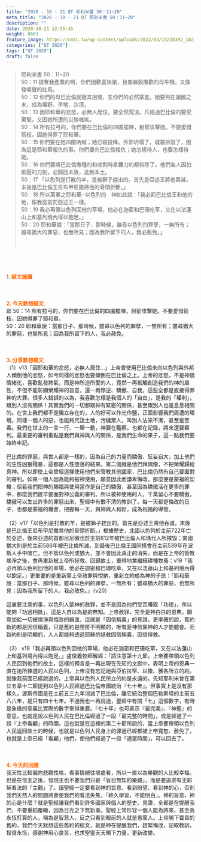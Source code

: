 ```yaml
---
title: "2020 - 10 - 21 QT 耶利米書 50：11~20"
meta_title: "2020 - 10 - 21 QT 耶利米書 50：11~20"
description: ""
date: 2020-10-21 12:55:45
weight: 8603
feature_image: https://cmtc.tw/wp-content/uploads/2022/03/15235392_10211799862337740_180693556567566654_o-1.webp
categories: ["QT 2020"]
tags: ["QT 2020"]
draft: false
---
```


<blockquote>耶利米書 50：11~20<br />
50：11 搶奪我產業的啊，你們因歡喜快樂，且像踹穀撒歡的母牛犢，又像發嘶聲的壯馬。<br />
50：12 你們的母巴比倫就極其抱愧，生你們的必然蒙羞。她要列在諸國之末，成為曠野、旱地、沙漠。<br />
50：13 因耶和華的忿怒，必無人居住，要全然荒涼。凡經過巴比倫的要受驚駭，又因她所遭的災殃嗤笑。<br />
50：14 所有拉弓的，你們要在巴比倫的四圍擺陣，射箭攻擊她。不要愛惜箭枝，因她得罪了耶和華。<br />
50：15 你們要在她四圍吶喊；她已經投降。外郭坍塌了，城牆拆毀了，因為這是耶和華報仇的事。你們要向巴比倫報仇；她怎樣待人，也要怎樣待她。<br />
50：16 你們要將巴比倫撒種的和收割時拿鐮刀的都剪除了。他們各人因怕欺壓的刀劍，必歸回本族，逃到本土。<br />
50：17 「以色列是打散的羊，是被獅子趕出的。首先是亞述王將他吞滅，末後是巴比倫王尼布甲尼撒將他的骨頭折斷。」<br />
50：18 所以萬軍之耶和華─以色列的　神如此說：「我必罰巴比倫王和他的地，像我從前罰亞述王一樣。<br />
50：19 我必再領以色列回他的草場，他必在迦密和巴珊吃草，又在以法蓮山上和基列境內得以飽足。」<br />
50：20 耶和華說：「當那日子、那時候，雖尋以色列的罪孽，一無所有；雖尋猶大的罪惡，也無所見；因為我所留下的人，我必赦免。」<br />
<br />
&nbsp;</blockquote><br />
&nbsp;<br />
<br />
<span style="color: #ff6600;"><strong>1. </strong><strong>經文誦讀</strong></span><br />
<br />
<span style="color: #ff6600;"><strong> </strong></span><br />
<br />
<span style="color: #ff6600;"><strong>2. 今天默想</strong><strong>經文<br />
</strong></span>耶 50：14 所有拉弓的，你們要在巴比倫的四圍擺陣，射箭攻擊她。不要愛惜箭枝，因她得罪了耶和華。<br />
50：20 耶和華說：當那日子、那時候，雖尋以色列的罪孽，一無所有；雖尋猶大的罪惡，也無所見；因為我所留下的人，我必赦免。<br />
<br />
&nbsp;<br />
<br />
<span style="color: #ff6600;"><strong>3. 分享默想經文<br />
</strong></span>（1）v13「因耶和華的忿怒，必無人居住…」上帝曾使用巴比倫來向以色列與外邦人傾倒他的忿怒，如今同樣的忿怒也要傾倒在巴比倫之上。上帝的忿怒，不是神很情緒化，喜歡亂發脾氣，而是神所造所愛的人，竟然一再抵觸創造我們的神的屬性，不但不能彰顯榮耀神的旨意，還一再悖逆、驕傲、自我，這些全都是直接得罪神的大罪。很多人錯誤的以為，我喜歡怎樣是我個人的「自由」，是我的「權利」，跟別人沒有關係！其實我們的一切都跟神有緊密的關係，甚至跟別人也是息息相關的。在世上我們都不是獨立存在的，人的好可以作光作鹽，正面影響我們周遭的環境，同樣一個人的惡，也能夠咒詛土地，污穢眾人，叫別人沾染不潔，甚至是苦毒。我們在世上的一言一行、一舉一動，神要在鑑察，也都在記錄，將來還要審判。最重要的審判重點是我們與神與人的關係，是我們生命的果子，這一點我們要始終牢記。<br />
<br />
巴比倫的罪惡，與世人都是一樣的，因為自己的力量而驕傲、狂妄自大，加上他們的生性凶狠殘暴，這都是人性墮落的結果。第二個就是他們拜偶像，不把榮耀歸給真神。所以即使上帝曾經選擇使用他們來管教其他國家，巴比倫仍然有自己要面對的審判。如果一個人因為能夠被神使用，願意因此而謙卑悔改，那麼便是蒙福的契機；但若我們把神的賜福與使用當作是自己的驕傲，甚至因為驕傲活在更多的罪中，那麼我們遲早要面對神公義的審判。所以被神使用的人，千萬留心不要驕傲，驕傲可以生出許多的罪惡出來，聖經中有數不清的教訓了。每一天都是悔改的日子，也都是蒙福的機會，把握每一天，與神與人和好，成為祝福的導管。<br />
<br />
（2）v17「以色列是打散的羊，是被獅子趕出的。首先是亞述王將他吞滅，末後是巴比倫王尼布甲尼撒將他的骨頭折斷。」根據歷史，北國以色列於主前722年亡於亞述，後來亞述的首都尼尼微也於主前612年被巴比倫人和瑪代人所摧毀；南國猶大則是於主前586年被巴比倫所滅，到最後巴比倫王國同樣會在主前539年在波斯人手中敗亡。但不管以色列或猶大，並不會因此真正的消失，而是在上帝的管教煉淨之後，會再重新被上帝所拯救、回歸故土，重得地業繼續耕種牧養：v19「我必再領以色列回他的草場，他必在迦密和巴珊吃草，又在以法蓮山上和基列境內得以飽足。」更重要的是重新蒙上帝赦罪與悅納，重新立約成為神的子民：「耶和華說：當那日子、那時候，雖尋以色列的罪孽，一無所有；雖尋猶大的罪惡，也無所見；因為我所留下的人，我必赦免。」（v20）<br />
<br />
這裏要注意的事，以色列人蒙神的赦罪，並不是因為他們受苦賺取「功德」，所以能夠「功過相抵」，這是人自以為是的無知。上帝赦罪，完全是神白白的恩典，願意加給一切被煉淨與悔改的器皿，這就是「因信稱義」的見證，更準確的說，舊約新約都是因信稱義，只是舊約是隱匿不明顯的，唯有愛神信靠神的人才能體會。而新約則是明顯的，人人都能夠透過耶穌的拯救因信稱義，因信得救。<br />
<br />
（3） v19「我必再領以色列回他的草場，他必在迦密和巴珊吃草，又在以法蓮山上和基列境內得以飽足。」盧俊義牧師解經：「請注意第十九節，上帝要帶領以色列人民回到他們的故土，這樣的預言是一再出現在先知的文獻中，表明上帝的恩典一直在祂所揀選的人民以色列，上帝沒有忘記祂與亞伯拉罕、以撒、雅各所立的約。就像我前面已經說過的，上帝與以色列人民所立的約是永遠的。先知耶利米曾在第廿五章十二節提到以色列人民經過巴比倫帝國統治『七十年』。但事實上是沒有那樣久，波斯帝國是在主前五三九年消滅了巴比倫，離它統治整個巴勒斯坦的主前五八六年，是只有四十七年。不過我也一再說過，聖經中有關「七」這個數字，有時是象徵的意義比實際的數字來得重要。『七十年』也可表示『最完美』、『神聖』的意思，也就是說以色列人民在巴比倫經過了一段「最完整的時間」，或是經過了一段『上帝看顧』的時間。這也就是在這裡的第二十節所說的，當上帝要帶領以色列人民返回故土的時候，也就是以色列人民身上的罪過已經都被上帝寬恕、赦免了。也就是上帝已經「看顧」他們，使他們經過了一段「適當時間」，可以回去了。<br />
<br />
&nbsp;<br />
<br />
<span style="color: #ff6600;"><strong>4. 今天的回應<br />
</strong></span>我天性比較偏向悲觀性格，看事情總往壞處看，所以一直以為樂觀的人比較幸福。但是在信主之後，發現主也不要我們只是「盲目無知的樂觀」，而是要追求有主耶穌看法的「主觀」了。讀聖經一定要看到神的旨意、看到盼望、看到神的心，否則我們天然人的問題將會使我們的看法失焦，「終久學習，不能明白」。神的旨意、神的心是什麼？就是聖經讓我們看到許多國家與個人的歷史、見證，全都是在提醒我們，不要重蹈覆轍，因為日光之下無新事。聖經上常形容一個人能為將來、甚至為永恆打算的人，稱為是智慧人，反之只看到眼前的人就是愚蒙人。上帝賜下寶貴的舊約，我們今天默想這些舊約的經文，就是神在提醒我們，趕緊悔改，記取教訓，投資永恆，感謝神用心良苦，也求聖靈天天賜下力量，更新改變。<br />
<br />
&nbsp;
        